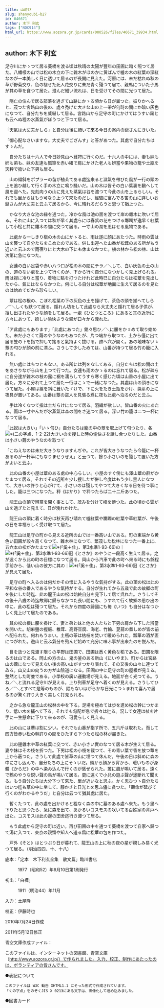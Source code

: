 ```yaml
---
title: 山遊び
slug: shanyoubi-b27
id: 046671
author: 木下 利玄
tags: ["NDC914"]
html_url: https://www.aozora.gr.jp/cards/000526/files/46671_39934.html
---
```


## author: 木下 利玄

足守川にかゝつて居る葵橋を渡る頃は秋晴の太陽が豐年の田圃に暗く照つて居た。八幡樣の山では松の木立の下に雜木がほのかに黄ばんで櫨の木の紅葉の深紅なのが一本美しく日に透いて居るのが長閑に見えた。河原には、未だ枯れぬ秋の草が野菊交り、色の褪せた死人花交りに未だ青く殘つて居て、親馬についた子馬が其の草を食つて居た。澄んだ細い流れは、日を受けてその間に光つて居た。

　隱亡の住んで居る部落を過ぎて山路にかゝる頃から日が曇つた。振りかへると、茂つた宮路山の後の、處々禿げた大きな山の上一帶が何時の間にか暗い灰色になつて、自分たちを威嚇して居る。宮路山から足守の町にかけてはうすい霧とも云へぬ程の水蒸氣がぼうつと下つて居る。

「天氣は大丈夫かしら」と自分は後に續いて來る今日の案内の爺さんにきいた。

「御心配なさいますな。大丈夫でござんす」と答があつた。其處で自分たちはすゝんだ。

　自分たちは十六人で今日妙見山へ茸狩に行くのだ。十六人の中には、妻も妹も姉も弟も、妹の友達も瓢箪を赤い紐で肩にかけた老人も辨當や果物の籠や土瓶を天秤で擔いた下男も居る。

　山の傾斜をポプラーの苗が植ゑてある處迄來ると濕氣を帶びた風が一行の頭の上を追ひ越して行く手の木立に鳴り騷いだ。山の木は皆その白い葉裏を飜へして風を迎へた。先刻向うの山に見えた蒸氣は谷を渡つて今此の山を上るらしい。それでも里からはもう可なり上つて來たのだし、經驗に富んでる筈の山に詳しいお爺さんが大丈夫と云ふて居るから、今に晴れるだらうと思つて猶上つた。

　かなり大きな池の縁を通つた。冷かな風は池の面を渡つて岸の雜木に吹いて居る。それに山に入つては秋が早く其處らには春紫の花をつける躑躅が逸早く紅葉して小松と共に雜木の間に交つて居る。一寸山の湖を思はせる風物である。

　此處から一しきり槇の木の山にかゝると、雨は遂に顏にあたつた。時雨の雲は山を襲つて自分たちをこめたのである。併し出迎へた山番が松茸のある所がもう近いと云ふので雨宿りにと大木の下にも休まなかつた。槇の林から松の林、山は次第に急になつた。

　女連の白い足袋や赤い八つ口が松の木の間にチラ／＼して、白い灰色の土の山の、道のない處を上つて行くのが、下から行く自分になつかしく見上げられる。雨は襟に冷りと當り、着物に點を打つたけれど此時已に自分たちは松蕈を見出したから、氣にはならなかつた。何にしろ自分は松蕈が地面に生えて居るのを見たのは始めてだから珍らしい。

　蕈は松の根の、こぼれ松葉の下の灰色の土を擡げて、茶色の頭を揃へてしら／″＼しくも默つて居る。隱れん坊をして此處なら大丈夫と隱れて居る子供が、搜し出されたやうな顏をして居る。一處《ひとつところ》にあると其の近所に方々にあつて、嬉しい愉快さうな聲が口々から洩れた。

「ア此處にもあります」「此處にあつた」銘々思ひ／＼に腰をかゞめて取り始めた。未だ小さくて繭のやうなのもあつたが、片つ端から取つて、土から僅に出て居る笠の下を指で押して搖ると氣持よく拔ける。跡へ穴が開く。あの地味ないゝ蕈の匂ひが顏の前に漂ふ。さうして少しためては、山番が持つて居る竹の籠に入れる。

　無い處にはちつともない。ある所には列をなしてある。自分たちは松の間の土をあさりながら山を上つて行つた。女連も雨のかゝるのは忘れて居る。松が疎らに自分達が雜木の枝の露に裾を濡らしてうすら寒く感じた頃は山番の小屋に出て居た。方々に分れて上つて居た一行はこゝで一緒になつた。其處は山の頂きになつて居た。小屋は藁を斜に葺いたゞけで、下に火をたき土瓶をかけ、茣蓙の上に夜具が置いてある。山番は蕈の盜人を見張る爲に夜も此處へ泊るのだと云ふ。

　手は冷くなつて指は土だらけになつて居る。羽織が欲しい。皆山番の火にあたる。雨は一寸やんだが水蒸氣は森の間をさ迷つて居る。深い竹の籠は二つ一杯になつて居る。

「此奴は大きい」「いゝ匂ひ」自分たちは籠の中の蕈を取上げて匂つたり、各![※(二の字点、1-2-22)](https://www.aozora.gr.jp/cards/000526/files/../../../gaiji/1-02/1-02-22.png)大きいのを搜した時の愉快さを話し合つたりした。山番は小さい繭のやうなのを取つて

「こねえなのは未だ大きうなりますんぢや。これが皆大きうなつたら今籠に一杯あるのが一杯半にもなりませうぜえ」と云つて、餘り小さいのを殘して置いた方がよいと云ふ。

　此の山番の小屋は蕈のある處の中心らしい。小屋のすぐ傍にも澤山蕈の群がかたまつて居る。それでその近所を少し搜したが併し今度はもう少し黒人になつて、大きいの許りと心がけて、小さいのは殘してやつて大きくなる日を待つ事にした。籠は三つになつた。秤《はかり》で秤つたらば二十二斤あつた。

　龍王山の頂で辨當を開く事として、茂みを分けて峰を傳つた。此の頃から雲が山を過ぎたと見えて、日が洩れかけた。

　龍王山の頂に着く時分は秋天再び晴れて櫨紅葉や躑躅の紅葉や草紅葉が、午後の日を幸福らしく受け取つて居た。

　龍王山は足守の町から見える近所の山では一番高い山である。町の東端から黄色い田圃が段々高くなつて、雜木林になつて、繁茂した松林になつた一番上に、五六本の松がかたまつて![※(「奚＋隹」、第3水準1-93-66)](https://www.aozora.gr.jp/cards/000526/files/../../../gaiji/1-93/1-93-66.png)の｜![※(「奚＋隹」、第3水準1-93-66)](https://www.aozora.gr.jp/cards/000526/files/../../../gaiji/1-93/1-93-66.png)冠《とさか》のやうに一段高く生えて居る。之が遠くから此の町の目標になつて居る。岡山から汽車で此の町へ來る時にも餘程手前から、低い山の彼方に其の｜![※(「奚＋隹」、第3水準1-93-66)](https://www.aozora.gr.jp/cards/000526/files/../../../gaiji/1-93/1-93-66.png)冠《とさか》が見えて居た。

　足守の町へ入るのは何だかその懷に入るやうな氣持がする。此の頂の松は此の平和な谷の番人であるやうな氣持がする。自分が生れてから五歳で此の故郷の町を後にした時迄、此の龍王山の松は始終自分を見下して居て呉れた。さうしてその後十八歳の時迄故郷に歸らなかつた長い間にも、うすれて行く故郷の思ひ出の中に、此の松は殘つて居た。それから四度の歸國にも毎《いつ》も自分はなつかしく見上げて居たのである。

　其の松の根に腰を掛けて、妻と弟と妹と他の人たちと下男の肩から下した辨當を開いた。胡麻鹽の握飯、椎茸、高野豆腐、海老、竹輪、菎蒻の煮しめが皆の前へ配られた。何れもうまい。土瓶の茶は枯枝を焚いて暖められた。瓢箪の酒が盃につがれた。遊山と云ふ氣分を殆んど始めて充分に味ふ事が出來たのを悦んだ。

　目を放つと見渡す限りの平野は田圃で、田圃は悉く黄色な稻である。田圃を限るのは山である。岡山の方の山、鬼の釜のある新山《にいやま》、町からは宮路山の蔭になつて見えない後の高い山がすつかり表れて、その又後の山々に連つてゐる。山又山の向うの方が山陰道になる。田圃の中に足守の町の屋根が見える。整然とした町並である。小學校の廣い運動場が見える。地面が白く光つてる。うね／＼と流れる足守川が見える。上り列車が足守へ着くのが見える。さうしてひろ／″＼とすべて是等のものが、隈もないほがらかな日光につゝまれて喜んで居るのが驚く許り大きく美しく打見られる。

　之から急な龍王山の松林の中を下る。足場を極めては歩を進め松の幹につかまり、低い木を捕へて下る。それでも勾配が急で折々は辷る。況して女連は杖を片手に一生懸命に下りて來るのが、可愛らしく見える。

　此の山には蕈は割に少い。それでも山番が指す所で、五六斤は取れた。而して四方皆赤い松の幹許りの間をひたすら下つたら松の林が盡きた。

　此の邊雜木や草の紅葉に交つて、赤い小さい實のなつて居る木が生えて居る。妻や妹はその枝を折つた。下男は松の小枝を截つて、その青い葉で香を放つ蕈を上から蔽つた。さうして此處で皆草の山に埋つて休んだ。午後の日は斜めに森の中にさし込んで、自分たちの上にそゝいだ。頭から顏から背から、暖いものが身體《からだ》の中へ染み込んで行くのが感ぜられた。叢に蟲が鳴いて居る。遠くで鵯のやうな鋭い聲の鳥が鳴いて居る。更に遠くで小兒の遊ぶ聲が途斷れて聞える。もう自分たちは大分下つて來た、里が近いなと思ふ。かく思ひつゝ自分たちはいつ迄も草の中に坐して、靜かさと日光とを思ふ儘に貪つた。「壽命が延びて行くのがわかるやうだ」と自分は云つて猶其處に居た。

　暫くたつて、此の處を出かけると程なく森の中に墓のある處へ來た。もう里へ下りたと思つたら、急に森を出て、あかるいコスモスの咲いてる百姓家の背戸へ出た。コスモスは此の邊の田舍迄行き渡つて居る。

　もう此處から足守の町は近い。再び田圃の中を通つて葵橋を渡つて自家へ歸つて湯に入つて、東京の親類や知人へ送る爲に松蕈の包を作つた。

　戸外《そと》はとつぷり日が暮れて、龍王山の上に秋の夜の星が親しみ易く光つて居る。（明治四四、十、十八）













底本：「定本　木下利玄全集　散文篇」臨川書店

　　　1977（昭和52）年9月10日第1刷発行

初出：「白樺」

　　　1911（明治44）年11月

入力：土屋隆

校正：伊藤時也

2010年7月24日作成

2011年5月12日修正

青空文庫作成ファイル：

このファイルは、インターネットの図書館、青空文庫（http://www.aozora.gr.jp/）で作られました。入力、校正、制作にあたったのは、ボランティアの皆さんです。











●表記について


	このファイルは W3C 勧告 XHTML1.1 にそった形式で作成されています。
	「くの字点」をのぞくJIS X 0213にある文字は、画像化して埋め込みました。







●図書カード